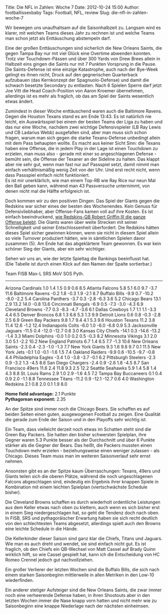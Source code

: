 Title: Die NFL in Zahlen: Woche 7
Date: 2012-10-24 15:00
Author: footballissexbaby
Tags: Football, NFL, review
Slug: die-nfl-in-zahlen-woche-7

Wir bewegen uns unaufhaltsam auf die Saisonhalbzeit zu. Langsam wird es
klarer, mit welchen Teams dieses Jahr zu rechnen ist und welche Teams
man schon jetzt als Enttäuschung abstempeln darf.

Eine der großen Enttäuschungen sind sicherlich die New Orleans Saints,
die gegen Tampa Bay nur mit viel Glück eine Overtime abwenden konnten.
Trotz vier Touchdown-Pässen und über 300 Yards von Drew Brees allein in
Halbzeit eins gingen die Saints nur mit 7 Punkten Vorsprung in die
Pause. Die Saints-Defense ist eine einzige Katastrophe, auch nach der
Bye-Week gelingt es ihnen nicht, Druck auf den gegnerischen Quarterback
aufzubauen (das Kernkonzept der Spagnuolo-Defense) und damit die schwach
besetzte Secondary zu entlasten. Nach 6 Spielen Sperre darf jetzt Joe
Vitt die Head Coach-Position von Aaron Kroemer übernehmen, allerdings
ist es mehr als fraglich, ob das am Spiel der Saints wesentlich etwas
ändert.

Zumindest in dieser Woche enttäuschend waren auch die Baltimore Ravens.
Gegen die Houston Texans stand es am Ende 13:43. Es ist natürlich nie
leicht, ein Auswärtsspiel bei einem der besten Teams der Liga zu haben
und das nur eine Woche, nachdem zwei wichtige Defensivspieler (LB Ray
Lewis und CB Ladarius Webb) ausgefallen sind, aber man muss sich schon
fragen, warum man sich gegen die starke Texans-Defense unbedingt allein
mit dem Pass behaupten wollte. Es macht aus keiner Sicht Sinn: die
Texans haben eine Offense, die in jedem Play in der Lage ist einen
Touchdown zu erzielen, man muss also - gerade mit einer so
angeschlagenen Defense - bemüht sein, die Offense der Texaner an der
Sideline zu halten. Das klappt aber nie sehr gut, wenn man fast nur auf
Passspiel setzt, damit nimmt man einfach verhältnismäßig wenig Zeit von
der Uhr. Und erst recht nicht, wenn dass Passspiel einfach nicht
funktioniert.  
Es ist mir unerklärlich, wie man einem Top-RB wie Ray Rice nur neun Mal
den Ball geben kann, während man 43 Passversuche unternimmt, von denen
nicht mal die Hälfte erfolgreich ist.

Doch kommen wir zu den positiven Dingen. Das Spiel der Giants gegen die
Redskins war sicher eines der besten des Wochenendes. Kein Genuss für
Defensivliebhaber, aber Offense-Fans kamen voll auf ihre Kosten. Es ist
einfach beeindruckend, [wie Redskins-QB Robert Griffin III die ganze
Offense belebt][]. Die Giants waren über weite Strecken mit seiner
Schnelligkeit und seiner Entschlossenheit überfordert. Die Redskins
hätten dieses Spiel sicher gewinnen können, wenn sie nicht in diesem
Spiel allein so viele Turnover produziert hätten, wie in sämtlichen
Spielen davor zusammen (5). Am Ende hat das abgeklärtere Team gewonnen.
Es war kein schöner Sieg der Giants, aber ein sehr wichtiger.

Sehen wir uns an, wie der letzte Spieltag die Rankings beeinflusst hat.  
(Die Tabelle ist durch einen Klick auf den Namen der Spalte
sortierbar.)

  Team                   FISB    Max-L   SRS     MoV     SOS    Pyth.
  ---------------------- ------- ------- ------- ------- ------ -------
  Arizona Cardinals      1.0     1.4     1.5     0.9     0.6    8.5
  Atlanta Falcons        5.8     5.1     6.0     9.7     -3.7   11.6
  Baltimore Ravens       -0.2    1.8     -0.3    1.9     -2.1   8.7
  Buffalo Bills          -9.9    0.7     -10.2   -8.0    -2.2   5.4
  Carolina Panthers      -3.7    0.3     -2.8    -6.3    3.6    5.2
  Chicago Bears          13.1    2.9     13.2    14.0    -0.8   13.6
  Cincinnati Bengals     -6.9    0.5     -7.3    -3.0    -4.3   6.9
  Cleveland Browns       -7.7    0.3     -8.3    -4.7    -3.6   6.1
  Dallas Cowboys         1.7     1.1     1.1     -3.3    4.4    6.5
  Denver Broncos         6.8     1.3     6.6     5.3     1.3    9.9
  Detroit Lions          0.6     0.8     -0.3    -2.8    2.5    6.9
  Green Bay Packers      9.8     1.7     9.4     4.1     5.3    9.6
  Houston Texans         11.2    3.8     11.4    12.6    -1.2   12.4
  Indianapolis Colts     -6.0    1.0     -6.0    -6.8    0.9    5.3
  Jacksonville Jaguars   -11.5   0.4     -12.0   -12.7   0.6    3.0
  Kansas City Chiefs     -14.1   0.3     -14.6   -13.2   -1.4   3.3
  Miami Dolphins         -0.0    1.0     0.2     0.5     -0.3   8.2
  Minnesota Vikings      3.1     2.0     3.0     5.1     -2.2   10.2
  New England Patriots   6.7     1.4     6.5     7.7     -1.3   10.6
  New Orleans Saints     -2.3    0.4     -2.3    -1.0    -1.3   7.7
  New York Giants        9.3     1.6     9.8     9.7     0.1    11.5
  New York Jets          -0.1    1.0     -0.1    -1.6    1.5    7.4
  Oakland Raiders        -9.9    0.6     -10.5   -9.7    -0.8   4.4
  Philadelphia Eagles    -3.4    1.0     -3.8    -3.7    -0.1   6.2
  Pittsburgh Steelers    -2.3    0.9     -3.2    1.3     -4.5   8.6
  San Diego Chargers     -2.4    0.9     -2.6    1.8     -4.5   8.7
  San Francisco 49ers    11.6    2.4     11.8    9.3     2.5    12.2
  Seattle Seahawks       5.9     1.4     5.8     1.4     4.3    8.8
  St. Louis Rams         2.9     1.0     2.9     -1.6    4.5    7.2
  Tampa Bay Buccaneers   0.1     0.4     0.9     2.0     -1.1   8.8
  Tennessee Titans       -11.2   0.9     -12.1   -12.7   0.6    4.0
  Washington Redskins    2.1     0.8     2.0     0.1     1.9    8.0

**Home field advantage:** 2.1 Punkte  
**Pythagorean exponent:** 2.35

An der Spitze sind immer noch die Chicago Bears. Sie schaffen es auf
beiden Seiten einen guten, ausgewogenen Football zu zeigen. Eine
Qualität die gerade zum Ende der Saison und in den Playoffs sehr wichtig
ist.

Ein Team, dass vielleicht derzeit noch etwas im Schatten steht sind die
Green Bay Packers. Sie hatten den bisher schwersten Spielplan, ihre
Gegner waren 5.3 Punkte besser als der Durchschnitt und über 6 Punkte
stärker als die Gegner der Bears. Das heißt, die Packers mussten einen
Touchdown mehr erzielen - beziehungsweise einen weniger zulassen - als
Chicago. Dieses Team muss man im weiteren Saisonverlauf sehr ernst
nehmen.

Ansonsten gibt es an der Spitze kaum Überraschungen: Texans, 49ers und
Giants teilen sich die oberen Plätze, während die noch ungeschlagenen
Falcons abgeschlagen sind, eindeutig ein Ergebnis ihrer knappen Spiele
in Kombination mit einem leichten Spielplan (viertschwächste Schedule
bisher).

Die Cleveland Browns schaffen es durch wiederholt ordentliche Leistungen
aus dem Keller etwas nach oben zu klettern, auch wenn es sich bisher
erst in einem Sieg niedergeschlagen hat, so geht die Tendenz doch nach
oben. In FISB, SRS und pythagoräischer Erwartung haben sie sich recht
deutlich von den schlechtesten Teams abgesetzt, allerdings spielt auch
den Browns eine leichte Schedule in die Hände.

Die Kellerkinder dieser Saison sind ganz klar die Chiefs, Titans und
Jaguars. Wie man es auch dreht und wendet, sie sind einfach nicht gut.
Es ist fraglich, ob den Chiefs ein QB-Wechsel von Matt Cassel auf Brady
Quinn wirklich hilft, so wie Cassel gespielt hat, kann ich die
Entscheidung von HC Romeo Crennel jedoch gut nachvollziehen.

Ein großer Verlierer der letzten Wochen sind die Buffalo Bills, die sich
nach einem starken Saisonbeginn mittlerweile in allen Metriken in den
Low-10 wiederfinden.

Ein anderer stetiger Aufsteiger sind die New Orleans Saints, die zwar
immer noch eine verheerende Defense haben, in ihren Shootouts aber in
den letzten Wochen immer die Nase knapp vorn hatten und nicht mehr wie
zu Saisonbeginn eine knappe Niederlage nach der nächsten einheimsen.

  [wie Redskins-QB Robert Griffin III die ganze Offense belebt]: http://footballissexbaby.de/2012/10/rg3-gegen-cam-newton-wer-hat-die-bessere-rookie-saison/
    "RG3 oder Cam Newton: Wer hat die bessere Rookie-Saison?"

